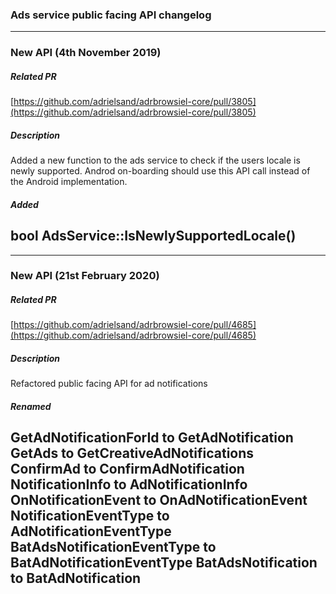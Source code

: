 ### Ads service public facing API changelog

---
### New API (4th November 2019)
##### Related PR

[https://github.com/adrielsand/adrbrowsiel-core/pull/3805](https://github.com/adrielsand/adrbrowsiel-core/pull/3805)

##### Description

Added a new function to the ads service to check if the users locale is newly
supported. Androd on-boarding should use this API call instead of the Android
implementation.

##### Added

bool AdsService::IsNewlySupportedLocale()
---

---
### New API (21st February 2020)
##### Related PR

[https://github.com/adrielsand/adrbrowsiel-core/pull/4685](https://github.com/adrielsand/adrbrowsiel-core/pull/4685)

##### Description

Refactored public facing API for ad notifications

##### Renamed

GetAdNotificationForId to GetAdNotification
GetAds to GetCreativeAdNotifications
ConfirmAd to ConfirmAdNotification
NotificationInfo to AdNotificationInfo
OnNotificationEvent to OnAdNotificationEvent
NotificationEventType to AdNotificationEventType
BatAdsNotificationEventType to BatAdNotificationEventType
BatAdsNotification to BatAdNotification
---
